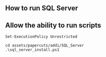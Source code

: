## How to run SQL Server

## Allow the ability to run scripts
`Set-ExecutionPolicy Unrestricted`

```
cd assets/papercuts/addi/SQL_Server
.\sql_server_install.ps1
```
